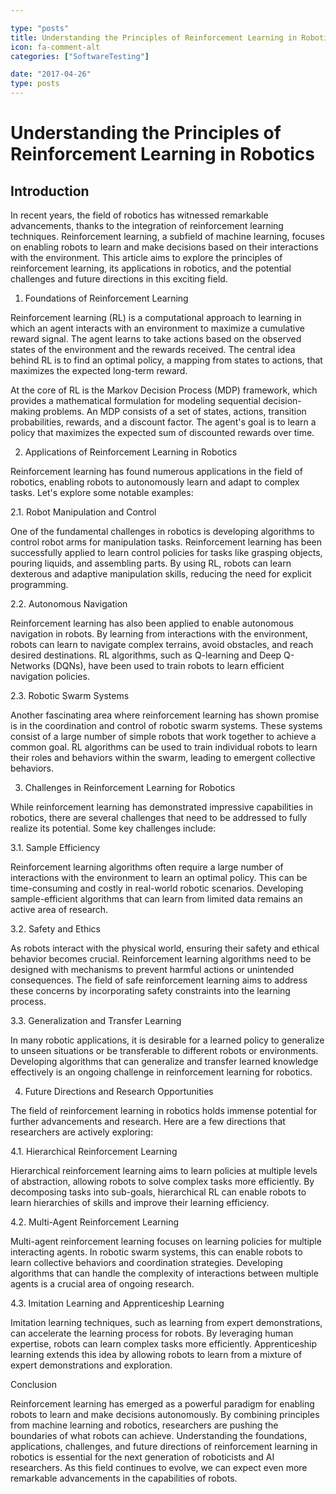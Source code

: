```yaml
---

type: "posts"
title: Understanding the Principles of Reinforcement Learning in Robotics
icon: fa-comment-alt
categories: ["SoftwareTesting"]

date: "2017-04-26"
type: posts
---
```





# Understanding the Principles of Reinforcement Learning in Robotics

## Introduction

In recent years, the field of robotics has witnessed remarkable advancements, thanks to the integration of reinforcement learning techniques. Reinforcement learning, a subfield of machine learning, focuses on enabling robots to learn and make decisions based on their interactions with the environment. This article aims to explore the principles of reinforcement learning, its applications in robotics, and the potential challenges and future directions in this exciting field.

1. Foundations of Reinforcement Learning

Reinforcement learning (RL) is a computational approach to learning in which an agent interacts with an environment to maximize a cumulative reward signal. The agent learns to take actions based on the observed states of the environment and the rewards received. The central idea behind RL is to find an optimal policy, a mapping from states to actions, that maximizes the expected long-term reward.

At the core of RL is the Markov Decision Process (MDP) framework, which provides a mathematical formulation for modeling sequential decision-making problems. An MDP consists of a set of states, actions, transition probabilities, rewards, and a discount factor. The agent's goal is to learn a policy that maximizes the expected sum of discounted rewards over time.

2. Applications of Reinforcement Learning in Robotics

Reinforcement learning has found numerous applications in the field of robotics, enabling robots to autonomously learn and adapt to complex tasks. Let's explore some notable examples:

2.1. Robot Manipulation and Control

One of the fundamental challenges in robotics is developing algorithms to control robot arms for manipulation tasks. Reinforcement learning has been successfully applied to learn control policies for tasks like grasping objects, pouring liquids, and assembling parts. By using RL, robots can learn dexterous and adaptive manipulation skills, reducing the need for explicit programming.

2.2. Autonomous Navigation

Reinforcement learning has also been applied to enable autonomous navigation in robots. By learning from interactions with the environment, robots can learn to navigate complex terrains, avoid obstacles, and reach desired destinations. RL algorithms, such as Q-learning and Deep Q-Networks (DQNs), have been used to train robots to learn efficient navigation policies.

2.3. Robotic Swarm Systems

Another fascinating area where reinforcement learning has shown promise is in the coordination and control of robotic swarm systems. These systems consist of a large number of simple robots that work together to achieve a common goal. RL algorithms can be used to train individual robots to learn their roles and behaviors within the swarm, leading to emergent collective behaviors.

3. Challenges in Reinforcement Learning for Robotics

While reinforcement learning has demonstrated impressive capabilities in robotics, there are several challenges that need to be addressed to fully realize its potential. Some key challenges include:

3.1. Sample Efficiency

Reinforcement learning algorithms often require a large number of interactions with the environment to learn an optimal policy. This can be time-consuming and costly in real-world robotic scenarios. Developing sample-efficient algorithms that can learn from limited data remains an active area of research.

3.2. Safety and Ethics

As robots interact with the physical world, ensuring their safety and ethical behavior becomes crucial. Reinforcement learning algorithms need to be designed with mechanisms to prevent harmful actions or unintended consequences. The field of safe reinforcement learning aims to address these concerns by incorporating safety constraints into the learning process.

3.3. Generalization and Transfer Learning

In many robotic applications, it is desirable for a learned policy to generalize to unseen situations or be transferable to different robots or environments. Developing algorithms that can generalize and transfer learned knowledge effectively is an ongoing challenge in reinforcement learning for robotics.

4. Future Directions and Research Opportunities

The field of reinforcement learning in robotics holds immense potential for further advancements and research. Here are a few directions that researchers are actively exploring:

4.1. Hierarchical Reinforcement Learning

Hierarchical reinforcement learning aims to learn policies at multiple levels of abstraction, allowing robots to solve complex tasks more efficiently. By decomposing tasks into sub-goals, hierarchical RL can enable robots to learn hierarchies of skills and improve their learning efficiency.

4.2. Multi-Agent Reinforcement Learning

Multi-agent reinforcement learning focuses on learning policies for multiple interacting agents. In robotic swarm systems, this can enable robots to learn collective behaviors and coordination strategies. Developing algorithms that can handle the complexity of interactions between multiple agents is a crucial area of ongoing research.

4.3. Imitation Learning and Apprenticeship Learning

Imitation learning techniques, such as learning from expert demonstrations, can accelerate the learning process for robots. By leveraging human expertise, robots can learn complex tasks more efficiently. Apprenticeship learning extends this idea by allowing robots to learn from a mixture of expert demonstrations and exploration.

Conclusion

Reinforcement learning has emerged as a powerful paradigm for enabling robots to learn and make decisions autonomously. By combining principles from machine learning and robotics, researchers are pushing the boundaries of what robots can achieve. Understanding the foundations, applications, challenges, and future directions of reinforcement learning in robotics is essential for the next generation of roboticists and AI researchers. As this field continues to evolve, we can expect even more remarkable advancements in the capabilities of robots.